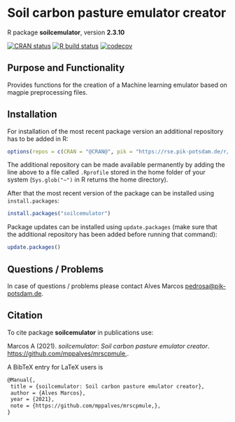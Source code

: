 # Soil carbon pasture emulator creator

R package **soilcemulator**, version **2.3.10**

[![CRAN status](https://www.r-pkg.org/badges/version/soilcemulator)](https://cran.r-project.org/package=soilcemulator)   [![R build status](https://github.com/mppalves/mrscpmule/workflows/check/badge.svg)](https://github.com/mppalves/mrscpmule/actions) [![codecov](https://codecov.io/gh/mppalves/mrscpmule/branch/master/graph/badge.svg)](https://codecov.io/gh/mppalves/mrscpmule)

## Purpose and Functionality

Provides functions for the creation of a Machine learning emulator based on magpie preprocessing files.


## Installation

For installation of the most recent package version an additional repository has to be added in R:

```r
options(repos = c(CRAN = "@CRAN@", pik = "https://rse.pik-potsdam.de/r/packages"))
```
The additional repository can be made available permanently by adding the line above to a file called `.Rprofile` stored in the home folder of your system (`Sys.glob("~")` in R returns the home directory).

After that the most recent version of the package can be installed using `install.packages`:

```r 
install.packages("soilcemulator")
```

Package updates can be installed using `update.packages` (make sure that the additional repository has been added before running that command):

```r 
update.packages()
```

## Questions / Problems

In case of questions / problems please contact Alves Marcos <pedrosa@pik-potsdam.de>.

## Citation

To cite package **soilcemulator** in publications use:

Marcos A (2021). _soilcemulator: Soil carbon pasture emulator creator_.
https://github.com/mppalves/mrscpmule,.

A BibTeX entry for LaTeX users is

 ```latex
@Manual{,
  title = {soilcemulator: Soil carbon pasture emulator creator},
  author = {Alves Marcos},
  year = {2021},
  note = {https://github.com/mppalves/mrscpmule,},
}
```

